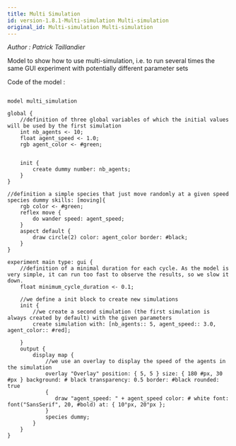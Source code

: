 ```yaml
---
title: Multi Simulation
id: version-1.8.1-Multi-simulation Multi-simulation
original_id: Multi-simulation Multi-simulation
---
```


[//]: # (keyword|operator_font)
[//]: # (keyword|statement_overlay)
[//]: # (keyword|constant_#pixels)
[//]: # (keyword|constant_#bold)
[//]: # (keyword|concept_multi_simulation)


_Author : Patrick Taillandier_

Model to show how to use multi-simulation, i.e. to run several times the same GUI experiment with potentially different parameter sets 


Code of the model : 

```

model multi_simulation

global {
	//definition of three global variables of which the initial values will be used by the first simulation 
	int nb_agents <- 10;
	float agent_speed <- 1.0;
	rgb agent_color <- #green;
	
	
	init {
		create dummy number: nb_agents;
	}
}

//definition a simple species that just move randomly at a given speed
species dummy skills: [moving]{
	rgb color <- #green;
	reflex move {
		do wander speed: agent_speed;
	}
	aspect default {
		draw circle(2) color: agent_color border: #black;
	}
}

experiment main type: gui {
	//definition of a minimal duration for each cycle. As the model is very simple, it can run too fast to observe the results, so we slow it down.
	float minimum_cycle_duration <- 0.1;
	
	//we define a init block to create new simulations
	init {
		//we create a second simulation (the first simulation is always created by default) with the given parameters
		create simulation with: [nb_agents:: 5, agent_speed:: 3.0, agent_color:: #red];
		
	}
	output {
		display map {
			//we use an overlay to display the speed of the agents in the simulation
			overlay "Overlay" position: { 5, 5 } size: { 180 #px, 30 #px } background: # black transparency: 0.5 border: #black rounded: true
            {
               draw "agent_speed: " + agent_speed color: # white font: font("SansSerif", 20, #bold) at: { 10°px, 20°px };
            }
			species dummy;
		}
	}
}
```
